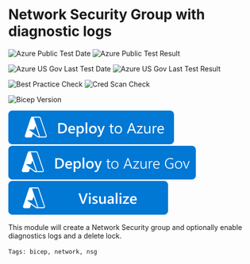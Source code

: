 # Network Security Group with diagnostic logs

![Azure Public Test Date](https://azurequickstartsservice.blob.core.windows.net/badges/quickstarts/microsoft.network/nsg-create-with-diagnostic-logs/PublicLastTestDate.svg)
![Azure Public Test Result](https://azurequickstartsservice.blob.core.windows.net/badges/quickstarts/microsoft.network/nsg-create-with-diagnostic-logs/PublicDeployment.svg)

![Azure US Gov Last Test Date](https://azurequickstartsservice.blob.core.windows.net/badges/quickstarts/microsoft.network/nsg-create-with-diagnostic-logs/FairfaxLastTestDate.svg)
![Azure US Gov Last Test Result](https://azurequickstartsservice.blob.core.windows.net/badges/quickstarts/microsoft.network/nsg-create-with-diagnostic-logs/FairfaxDeployment.svg)

![Best Practice Check](https://azurequickstartsservice.blob.core.windows.net/badges/quickstarts/microsoft.network/nsg-create-with-diagnostic-logs/BestPracticeResult.svg)
![Cred Scan Check](https://azurequickstartsservice.blob.core.windows.net/badges/quickstarts/microsoft.network/nsg-create-with-diagnostic-logs/CredScanResult.svg)

![Bicep Version](https://azurequickstartsservice.blob.core.windows.net/badges/quickstarts/microsoft.network/nsg-create-with-diagnostic-logs/BicepVersion.svg)

[![Deploy To Azure](https://raw.githubusercontent.com/Azure/azure-quickstart-templates/master/1-CONTRIBUTION-GUIDE/images/deploytoazure.svg?sanitize=true)](https://portal.azure.com/#create/Microsoft.Template/uri/https%3A%2F%2Fraw.githubusercontent.com%2FAzure%2Fazure-quickstart-templates%2Fmaster%2Fquickstarts%2Fmicrosoft.network%2Fnsg-create-with-diagnostic-logs%2Fazuredeploy.json)
[![Deploy To Azure US Gov](https://raw.githubusercontent.com/Azure/azure-quickstart-templates/master/1-CONTRIBUTION-GUIDE/images/deploytoazuregov.svg?sanitize=true)](https://portal.azure.us/#create/Microsoft.Template/uri/https%3A%2F%2Fraw.githubusercontent.com%2FAzure%2Fazure-quickstart-templates%2Fmaster%2Fquickstarts%2Fmicrosoft.network%2Fnsg-create-with-diagnostic-logs%2Fazuredeploy.json)
[![Visualize](https://raw.githubusercontent.com/Azure/azure-quickstart-templates/master/1-CONTRIBUTION-GUIDE/images/visualizebutton.svg?sanitize=true)](http://armviz.io/#/?load=https%3A%2F%2Fraw.githubusercontent.com%2FAzure%2Fazure-quickstart-templates%2Fmaster%2Fquickstarts%2Fmicrosoft.network%2Fnsg-create-with-diagnostic-logs%2Fazuredeploy.json)  

This module will create a Network Security group and optionally enable diagnostics logs and a delete lock.

`Tags: bicep, network, nsg`
